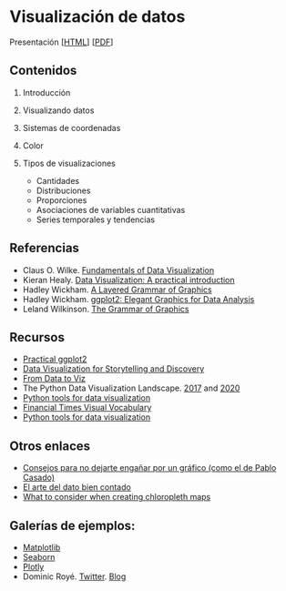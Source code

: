 # Visualización de datos

Presentación [[HTML](./Rmd/00-dataviz.html)] [[PDF](./pdf/visualizacion_datos.pdf)]

## Contenidos

1. Introducción

2. Visualizando datos

3. Sistemas de coordenadas

4. Color

5. Tipos de visualizaciones

   * Cantidades
   * Distribuciones
   * Proporciones
   * Asociaciones de variables cuantitativas
   * Series temporales y tendencias

## Referencias

  * Claus O. Wilke. [Fundamentals of Data Visualization](https://serialmentor.com/dataviz/)
  * Kieran Healy. [Data Visualization: A practical introduction](https://socviz.co/)
  * Hadley Wickham. [A Layered Grammar of Graphics](http://vita.had.co.nz/papers/layered-grammar.pdf)
  * Hadley Wickham. [ggplot2: Elegant Graphics for Data Analysis](https://ggplot2-book.org/)
  * Leland Wilkinson. [The Grammar of Graphics](https://www.springer.com/gp/book/9780387245447)
  
## Recursos

  * [Practical ggplot2](https://wilkelab.org/practicalgg/)
  * [Data Visualization for Storytelling and Discovery](https://journalismcourses.org/course/datavizforstorytelling/)
  * [From Data to Viz](https://www.data-to-viz.com/)
  * The Python Data Visualization Landscape. [2017](https://www.youtube.com/watch?v=FytuB8nFHPQ) and [2020](https://www.youtube.com/watch?v=35e0Chuxqi0)
  * [Python tools for data visualization](https://pyviz.org/index.html)
  * [Financial Times Visual Vocabulary](https://github.com/Financial-Times/chart-doctor/tree/main/visual-vocabulary)
  * [Python tools for data visualization](https://pyviz.org/index.html)

## Otros enlaces

  * [Consejos para no dejarte engañar por un gráfico (como el de Pablo Casado)](https://verne.elpais.com/verne/2016/06/21/articulo/1466492891_470080.html)
  * [El arte del dato bien contado](https://elartedeldato.com/)
  * [What to consider when creating chloropleth maps](https://blog.datawrapper.de/choroplethmaps/)
  
## Galerías de ejemplos:

  * [Matplotlib](https://matplotlib.org/stable/gallery/index.html)
  * [Seaborn](https://seaborn.pydata.org/examples/index.html)
  * [Plotly](https://plotly.com/python/)
  * Dominic Royé. [Twitter](https://twitter.com/dr_xeo/media). [Blog](https://dominicroye.github.io/en/)